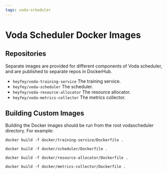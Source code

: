 ```yaml
---
tags: voda-scheduler
---
```


# Voda Scheduler Docker Images

## Repositories

Separate images are provided for different components of Voda scheduler, and are published
to separate repos in DockerHub.

* `heyfey/voda-training-service` The training service.
* `heyfey/voda-scheduler` The scheduler.
* `heyfey/voda-resource-allocator` The resource allocator.
* `heyfey/voda-metrics-collector` The metrics collector.

## Building Custom Images

Building the Docker images should be run from the root vodascheduler directory. For example:

```
docker build -f docker/training-service/Dockerfile .
```
```
docker build -f docker/scheduler/Dockerfile .
```
```
docker build -f docker/resource-allocator/Dockerfile .
```
```
docker build -f docker/metrics-collector/Dockerfile .
```
